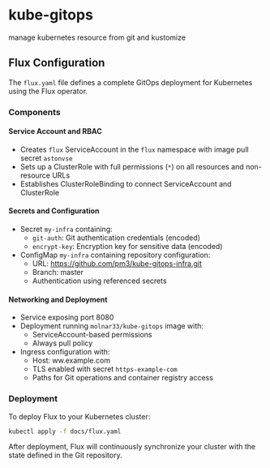 # kube-gitops
manage kubernetes resource from git and kustomize 

## Flux Configuration

The `flux.yaml` file defines a complete GitOps deployment for Kubernetes using the Flux operator.

### Components

#### Service Account and RBAC
- Creates `flux` ServiceAccount in the `flux` namespace with image pull secret `astonvse`
- Sets up a ClusterRole with full permissions (`*`) on all resources and non-resource URLs
- Establishes ClusterRoleBinding to connect ServiceAccount and ClusterRole

#### Secrets and Configuration
- Secret `my-infra` containing:
  - `git-auth`: Git authentication credentials (encoded)
  - `encrypt-key`: Encryption key for sensitive data (encoded)
- ConfigMap `my-infra` containing repository configuration:
  - URL: https://github.com/pm3/kube-gitops-infra.git
  - Branch: master
  - Authentication using referenced secrets

#### Networking and Deployment
- Service exposing port 8080
- Deployment running `molnar33/kube-gitops` image with:
  - ServiceAccount-based permissions
  - Always pull policy
- Ingress configuration with:
  - Host: ww.example.com
  - TLS enabled with secret `https-example-com`
  - Paths for Git operations and container registry access

### Deployment

To deploy Flux to your Kubernetes cluster:

```bash
kubectl apply -f docs/flux.yaml
```

After deployment, Flux will continuously synchronize your cluster with the state defined in the Git repository.


